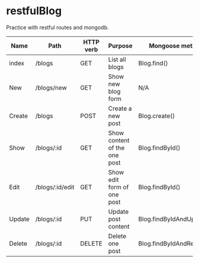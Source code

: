 # restfulBlog


Practice with restful routes and mongodb.

|Name   |Path   |HTTP verb   |Purpose   |Mongoose method   |
|---|---|---|---|---|
| index  |/blogs   |GET   |List all blogs   |Blog.find()   |
| New   |/blogs/new   |GET   |Show new blog form   |N/A   |
| Create  |/blogs   |POST   |Create a new post   |Blog.create()   |
| Show  |/blogs/:id   |GET   |Show content of the one post   | Blog.findById()  |
| Edit  |/blogs/:id/edit   |GET   |Show edit form of one post   |Blog.findById()   |
|Update   |/blogs/:id   |PUT   |Update post content   |Blog.findByIdAndUpdate()   |
|Delete   |/blogs/:id   |DELETE   |Delete one post   |Blog.findByIdAndRemove()   |
